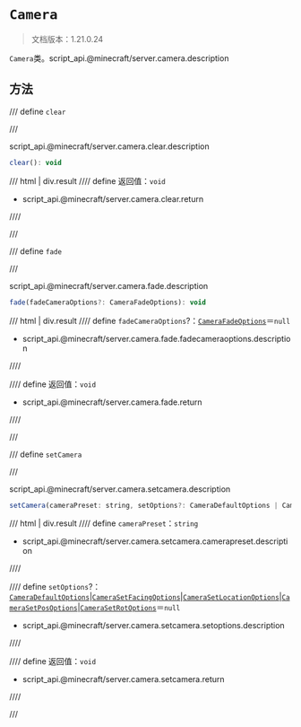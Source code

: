 # `Camera`

> 文档版本：1.21.0.24

`Camera`类。script_api.@minecraft/server.camera.description

## 方法

/// define
`clear`


///

script_api.@minecraft/server.camera.clear.description

```js
clear(): void
```

/// html | div.result
//// define
返回值：`void`

- script_api.@minecraft/server.camera.clear.return


////

///


/// define
`fade`


///

script_api.@minecraft/server.camera.fade.description

```js
fade(fadeCameraOptions?: CameraFadeOptions): void
```

/// html | div.result
//// define
`fadeCameraOptions`?：[`CameraFadeOptions`](./camerafadeoptions.md)＝`null`

- script_api.@minecraft/server.camera.fade.fadecameraoptions.description


////

//// define
返回值：`void`

- script_api.@minecraft/server.camera.fade.return


////

///


/// define
`setCamera`


///

script_api.@minecraft/server.camera.setcamera.description

```js
setCamera(cameraPreset: string, setOptions?: CameraDefaultOptions | CameraSetFacingOptions | CameraSetLocationOptions | CameraSetPosOptions | CameraSetRotOptions): void
```

/// html | div.result
//// define
`cameraPreset`：`string`

- script_api.@minecraft/server.camera.setcamera.camerapreset.description


////

//// define
`setOptions`?：[`CameraDefaultOptions`](./cameradefaultoptions.md)|[`CameraSetFacingOptions`](./camerasetfacingoptions.md)|[`CameraSetLocationOptions`](./camerasetlocationoptions.md)|[`CameraSetPosOptions`](./camerasetposoptions.md)|[`CameraSetRotOptions`](./camerasetrotoptions.md)＝`null`

- script_api.@minecraft/server.camera.setcamera.setoptions.description


////

//// define
返回值：`void`

- script_api.@minecraft/server.camera.setcamera.return


////

///

